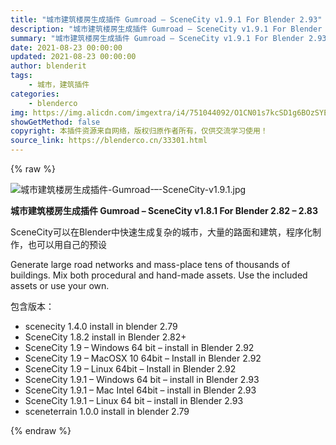 ```yaml
---
title: "城市建筑楼房生成插件 Gumroad – SceneCity v1.9.1 For Blender 2.93"
description: "城市建筑楼房生成插件 Gumroad – SceneCity v1.9.1 For Blender 2.93"
summary: "城市建筑楼房生成插件 Gumroad – SceneCity v1.9.1 For Blender 2.93"
date: 2021-08-23 00:00:00
updated: 2021-08-23 00:00:00
author: blenderit
tags: 
    - 城市，建筑插件
categories:
    - blenderco
img: https://img.alicdn.com/imgextra/i4/751044092/O1CN01s7kcSD1g6BOzSYEQ9_!!751044092.jpg
showGetMethod: false
copyright: 本插件资源来自网络，版权归原作者所有，仅供交流学习使用！
source_link: https://blenderco.cn/33301.html
---
```


{% raw %}
<p><img class="aligncenter" src="https://img.alicdn.com/imgextra/i4/751044092/O1CN01s7kcSD1g6BOzSYEQ9_!!751044092.jpg" alt="城市建筑楼房生成插件-Gumroad-–-SceneCity-v1.9.1.jpg"></p><p><strong>城市建筑楼房生成插件 Gumroad – SceneCity v1.8.1 For Blender 2.82 – 2.83</strong></p><p>SceneCity可以在Blender中快速生成复杂的城市，大量的路面和建筑，程序化制作，也可以用自己的预设</p><p>Generate large road networks and mass-place tens of thousands of buildings. Mix both procedural and hand-made assets. Use the included assets or use your own.</p><p>包含版本：</p><ul>
<li>scenecity 1.4.0 install in blender 2.79</li>
<li>SceneCity 1.8.2 install in Blender 2.82+</li>
<li>SceneCity 1.9 – Windows 64 bit – install in Blender 2.92</li>
<li>SceneCity 1.9 – MacOSX 10 64bit – Install in Blender 2.92</li>
<li>SceneCity 1.9 – Linux 64bit – Install in Blender 2.92</li>
<li>SceneCity 1.9.1 – Windows 64 bit – install in Blender 2.93</li>
<li>SceneCity 1.9.1 – Mac Intel 64bit – install in Blender 2.93</li>
<li>SceneCity 1.9.1 – Linux 64 bit – install in Blender 2.93</li>
<li>sceneterrain 1.0.0 install in blender 2.79</li>
</ul>
<div style="display: none">blenderco</div>
{% endraw %}